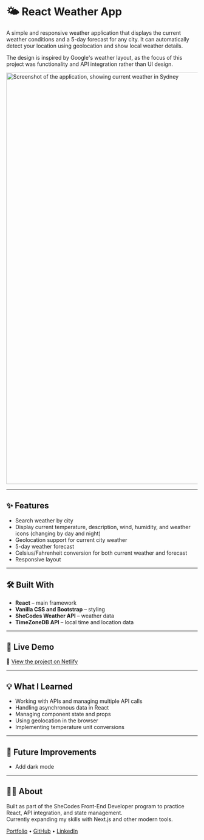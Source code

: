 # 🌤️ React Weather App

A simple and responsive weather application that displays the current weather conditions and a 5-day forecast for any city. It can automatically detect your location using geolocation and show local weather details.  

The design is inspired by Google's weather layout, as the focus of this project was functionality and API integration rather than UI design.  

<img width="1920" height="1080" alt="Screenshot of the application, showing current weather in Sydney" src="https://github.com/user-attachments/assets/17fcdba2-9583-4447-aea0-5d8d8b2e749d" />


---

## ✨ Features

- Search weather by city  
- Display current temperature, description, wind, humidity, and weather icons (changing by day and night)
- Geolocation support for current city weather  
- 5-day weather forecast  
- Celsius/Fahrenheit conversion for both current weather and forecast  
- Responsive layout  

---

## 🛠️ Built With

- **React** – main framework  
- **Vanilla CSS and Bootstrap** – styling  
- **SheCodes Weather API** – weather data  
- **TimeZoneDB API** – local time and location data  

---

## 🚀 Live Demo

🔗 [View the project on Netlify](https://stellar-stardust-85a3b3.netlify.app/)

---

## 💡 What I Learned

- Working with APIs and managing multiple API calls  
- Handling asynchronous data in React  
- Managing component state and props  
- Using geolocation in the browser  
- Implementing temperature unit conversions  

---

## 🔮 Future Improvements

- Add dark mode

---

## 👩‍💻 About

Built as part of the SheCodes Front-End Developer program to practice React, API integration, and state management.  
Currently expanding my skills with Next.js and other modern tools.

[Portfolio](https://lilla-frontend.netlify.app/) • [GitHub](https://github.com/Lilla-ctrl) • [LinkedIn](https://www.linkedin.com/in/lillatoth216/)
